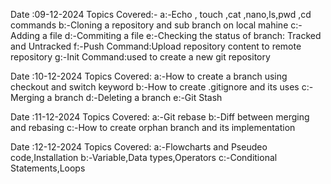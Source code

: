 Date :09-12-2024
Topics Covered:-
a:-Echo , touch ,cat ,nano,ls,pwd ,cd  commands
b:-Cloning a repository and sub branch on local mahine
c:-Adding a file
d:-Commiting a file
e:-Checking the status of branch: Tracked and Untracked
f:-Push Command:Upload repository content to remote repository
g:-Init Command:used to create a new git repository

Date :10-12-2024
Topics Covered:
a:-How to create a branch using checkout and switch keyword
b:-How to create .gitignore and its uses
c:-Merging a branch
d:-Deleting a branch
e:-Git Stash

Date :11-12-2024
Topics Covered:
a:-Git rebase
b:-Diff between merging and rebasing
c:-How to create orphan branch and its implementation

Date :12-12-2024
Topics Covered:
a:-Flowcharts and Pseudeo code,Installation
b:-Variable,Data types,Operators
c:-Conditional Statements,Loops

